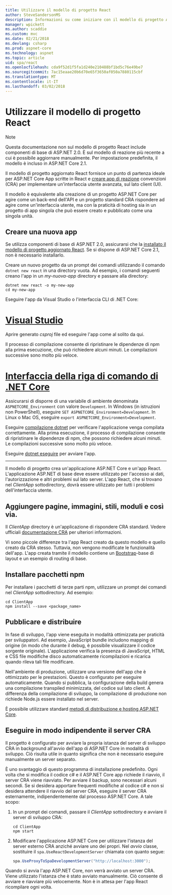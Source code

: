 ```yaml
---
title: Utilizzare il modello di progetto React
author: SteveSandersonMS
description: Informazioni su come iniziare con il modello di progetto ASP.NET Core singolo pagina applicazione (SPA) per React e creare app di react.
manager: wpickett
ms.author: scaddie
ms.custom: mvc
ms.date: 02/21/2018
ms.devlang: csharp
ms.prod: aspnet-core
ms.technology: aspnet
ms.topic: article
uid: spa/react
ms.openlocfilehash: cda9f52d1f5fa1d240e210488bf1bd5c76e49be7
ms.sourcegitcommit: 7ac15eaae20b6d70e65f3650af050a7880115cbf
ms.translationtype: MT
ms.contentlocale: it-IT
ms.lasthandoff: 03/02/2018
---
```

# <a name="use-the-react-project-template"></a>Utilizzare il modello di progetto React

> [!NOTE]
> Questa documentazione non sul modello di progetto React include componenti di base di ASP.NET 2.0. È sul modello di reazione più recente a cui è possibile aggiornare manualmente. Per impostazione predefinita, il modello è incluso in ASP.NET Core 2.1.

Il modello di progetto aggiornato React fornisce un punto di partenza ideale per ASP.NET Core App scritte in React e [creare app di reazione](https://github.com/facebookincubator/create-react-app) convenzioni (CRA) per implementare un'interfaccia utente avanzata, sul lato client (UI).

Il modello è equivalente alla creazione di un progetto ASP.NET Core per agire come un back-end dell'API e un progetto standard CRA rispondere ad agire come un'interfaccia utente, ma con la praticità di hosting sia in un progetto di app singola che può essere creato e pubblicato come una singola unità.

## <a name="create-a-new-app"></a>Creare una nuova app

Se utilizza componenti di base di ASP.NET 2.0, assicurarsi che la [installato il modello di progetto aggiornato React](xref:spa/index#installation). Se si dispone di ASP.NET Core 2.1, non è necessario installarlo.

Creare un nuovo progetto da un prompt dei comandi utilizzando il comando `dotnet new react` in una directory vuota. Ad esempio, i comandi seguenti creano l'app in un *my-nuova-app* directory e passare alla directory:

```console
dotnet new react -o my-new-app
cd my-new-app
```

Eseguire l'app da Visual Studio o l'interfaccia CLI di .NET Core:

# <a name="visual-studiotabvisual-studio"></a>[Visual Studio](#tab/visual-studio)

Aprire generato *csproj* file ed eseguire l'app come al solito da qui.

Il processo di compilazione consente di ripristinare le dipendenze di npm alla prima esecuzione, che può richiedere alcuni minuti. Le compilazioni successive sono molto più veloce.

# <a name="net-core-clitabnetcore-cli"></a>[Interfaccia della riga di comando di .NET Core](#tab/netcore-cli)

Assicurarsi di disporre di una variabile di ambiente denominata `ASPNETCORE_Environment` con valore `Development`. In Windows (in istruzioni non PowerShell), eseguire `SET ASPNETCORE_Environment=Development`. In Linux o Mac OS, eseguire `export ASPNETCORE_Environment=Development`.

Eseguire [compilazione dotnet](/dotnet/core/tools/dotnet-build) per verificare l'applicazione venga compilata correttamente. Alla prima esecuzione, il processo di compilazione consente di ripristinare le dipendenze di npm, che possono richiedere alcuni minuti. Le compilazioni successive sono molto più veloce.

Eseguire [dotnet eseguire](/dotnet/core/tools/dotnet-run) per avviare l'app.

---

Il modello di progetto crea un'applicazione ASP.NET Core e un'app React. L'applicazione ASP.NET di base deve essere utilizzato per l'accesso ai dati, l'autorizzazione e altri problemi sul lato server. L'app React, che si trovano nel *ClientApp* sottodirectory, dovrà essere utilizzato per tutti i problemi dell'interfaccia utente.

## <a name="add-pages-images-styles-modules-etc"></a>Aggiungere pagine, immagini, stili, moduli e così via.

Il *ClientApp* directory è un'applicazione di rispondere CRA standard. Vedere ufficiali [documentazione CRA](https://github.com/facebookincubator/create-react-app/blob/master/packages/react-scripts/template/README.md) per ulteriori informazioni.

Vi sono piccole differenze tra l'app React creato da questo modello e quello creato da CRA stesso. Tuttavia, non vengono modificate le funzionalità dell'app. L'app creata tramite il modello contiene un [Bootstrap](https://getbootstrap.com/)-base di layout e un esempio di routing di base.

## <a name="install-npm-packages"></a>Installare pacchetti npm

Per installare i pacchetti di terze parti npm, utilizzare un prompt dei comandi nel *ClientApp* sottodirectory. Ad esempio:

```console
cd ClientApp
npm install --save <package_name>
```

## <a name="publish-and-deploy"></a>Pubblicare e distribuire

In fase di sviluppo, l'app viene eseguita in modalità ottimizzata per praticità per sviluppatori. Ad esempio, JavaScript bundle includono mapping di origine (in modo che durante il debug, è possibile visualizzare il codice sorgente originale). L'applicazione verifica la presenza di JavaScript, HTML e CSS file modifiche disco automaticamente ricompilazioni e ricarica quando rileva tali file modificare.

Nell'ambiente di produzione, utilizzare una versione dell'app che è ottimizzato per le prestazioni. Questo è configurato per eseguire automaticamente. Quando si pubblica, la configurazione della build genera una compilazione transpiled minimizzata, del codice sul lato client. A differenza della compilazione di sviluppo, la compilazione di produzione non richiede Node.js essere installato nel server.

È possibile utilizzare standard [metodi di distribuzione e hosting ASP.NET Core](xref:host-and-deploy/index).

## <a name="run-the-cra-server-independently"></a>Eseguire in modo indipendente il server CRA

Il progetto è configurato per avviare la propria istanza del server di sviluppo CRA in background all'avvio dell'app di ASP.NET Core in modalità di sviluppo. Ciò risulta utile in quanto significa che non è necessario eseguire manualmente un server separato.

È uno svantaggio di questo programma di installazione predefinito. Ogni volta che si modifica il codice c# e il ASP.NET Core app richiede il riavvio, il server CRA viene riavviato. Per avviare il backup, sono necessari alcuni secondi. Se si desidera apportare frequenti modifiche al codice c# e non si desidera attendere il riavvio del server CRA, eseguire il server CRA esternamente, indipendentemente dal processo ASP.NET Core. A tale scopo:

1. In un prompt dei comandi, passare il *ClientApp* sottodirectory e avviare il server di sviluppo CRA:

    ```console
    cd ClientApp
    npm start
    ```

2. Modificare l'applicazione ASP.NET Core per utilizzare l'istanza del server esterno CRA anziché avviare uno dei propri. Nel *avvio* classe, sostituire il `spa.UseReactDevelopmentServer` chiamata con quanto segue:

    ```csharp
    spa.UseProxyToSpaDevelopmentServer("http://localhost:3000");
    ```

Quando si avvia l'app ASP.NET Core, non verrà avviato un server CRA. Viene utilizzato l'istanza che è stato avviato manualmente. Ciò consente di avviare e riavviare più velocemente. Non è in attesa per l'app React ricompilare ogni volta.
